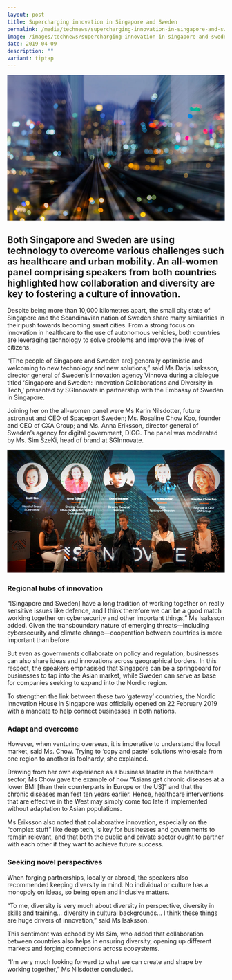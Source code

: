 ```yaml
---
layout: post
title: Supercharging innovation in Singapore and Sweden
permalink: /media/technews/supercharging-innovation-in-singapore-and-sweden/
image: /images/technews/supercharging-innovation-in-singapore-and-sweden-part1.png
date: 2019-04-09
description: ""
variant: tiptap
---
```

![Supercharging innovation in Singapore and Sweden](/images/technews/supercharging-innovation-in-singapore-and-sweden-part1.png)

Both Singapore and Sweden are using technology to overcome various challenges such as healthcare and urban mobility. An all-women panel comprising speakers from both countries highlighted how collaboration and diversity are key to fostering a culture of innovation.
---

Despite being more than 10,000 kilometres apart, the small city state of Singapore and the Scandinavian nation of Sweden share many similarities in their push towards becoming smart cities. From a strong focus on innovation in healthcare to the use of autonomous vehicles, both countries are leveraging technology to solve problems and improve the lives of citizens. 

“[The people of Singapore and Sweden are] generally optimistic and welcoming to new technology and new solutions,” said Ms Darja Isaksson, director general of Sweden’s innovation agency Vinnova during a dialogue titled ‘Singapore and Sweden: Innovation Collaborations and Diversity in Tech,’ presented by SGInnovate in partnership with the Embassy of Sweden in Singapore. 

Joining her on the all-women panel were Ms Karin Nilsdotter, future astronaut and CEO of Spaceport Sweden; Ms. Rosaline Chow Koo, founder and CEO of CXA Group; and Ms. Anna Eriksson, director general of Sweden’s agency for digital government, DIGG. The panel was moderated by Ms. Sim SzeKi, head of brand at SGInnovate. 

![Supercharging innovation in Singapore and Sweden](/images/technews/supercharging-innovation-in-singapore-and-sweden-part2.png)

### **Regional hubs of innovation**

“[Singapore and Sweden] have a long tradition of working together on really sensitive issues like defence, and I think therefore we can be a good match working together on cybersecurity and other important things,” Ms Isaksson added. Given the transboundary nature of emerging threats—including cybersecurity and climate change—cooperation between countries is more important than before.

But even as governments collaborate on policy and regulation, businesses can also share ideas and innovations across geographical borders. In this respect, the speakers emphasised that Singapore can be a springboard for businesses to tap into the Asian market, while Sweden can serve as base for companies seeking to expand into the Nordic region.

To strengthen the link between these two ‘gateway’ countries, the Nordic Innovation House in Singapore was officially opened on 22 February 2019 with a mandate to help connect businesses in both nations.

### **Adapt and overcome**

However, when venturing overseas, it is imperative to understand the local market, said Ms. Chow. Trying to ‘copy and paste’ solutions wholesale from one region to another is foolhardy, she explained.

Drawing from her own experience as a business leader in the healthcare sector, Ms Chow gave the example of how “Asians get chronic diseases at a lower BMI [than their counterparts in Europe or the US]” and that the chronic diseases manifest ten years earlier. Hence, healthcare interventions that are effective in the West may simply come too late if implemented without adaptation to Asian populations.

Ms Eriksson also noted that collaborative innovation, especially on the “complex stuff” like deep tech, is key for businesses and governments to remain relevant, and that both the public and private sector ought to partner with each other if they want to achieve future success.

### **Seeking novel perspectives**

When forging partnerships, locally or abroad, the speakers also recommended keeping diversity in mind. No individual or culture has a monopoly on ideas, so being open and inclusive matters. 

“To me, diversity is very much about diversity in perspective, diversity in skills and training… diversity in cultural backgrounds… I think these things are huge drivers of innovation,” said Ms Isaksson.

This sentiment was echoed by Ms Sim, who added that collaboration between countries also helps in ensuring diversity, opening up different markets and forging connections across ecosystems.

“I'm very much looking forward to what we can create and shape by working together,” Ms Nilsdotter concluded.
